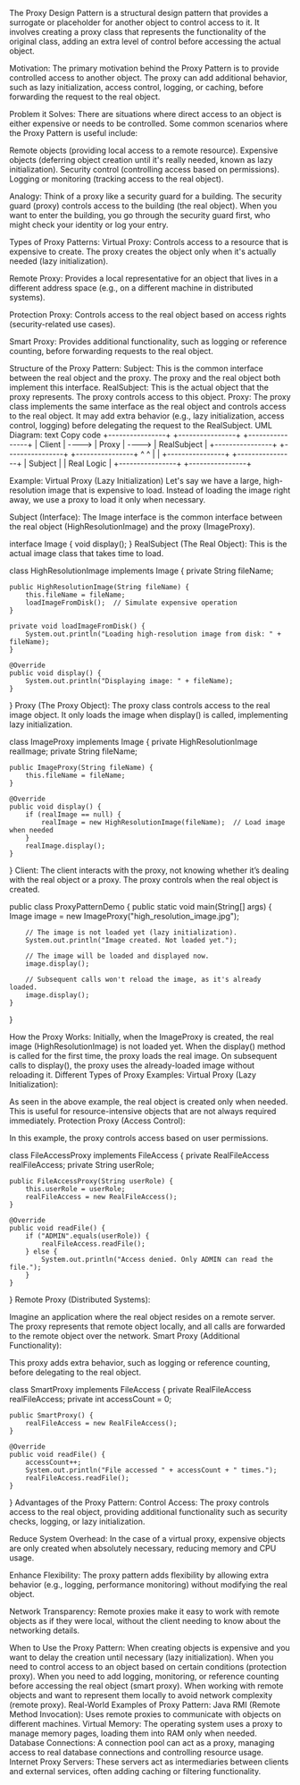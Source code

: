 The Proxy Design Pattern is a structural design pattern that provides a surrogate or placeholder for another object to control access to it. It involves creating a proxy class that represents the functionality of the original class, adding an extra level of control before accessing the actual object.

Motivation:
The primary motivation behind the Proxy Pattern is to provide controlled access to another object. The proxy can add additional behavior, such as lazy initialization, access control, logging, or caching, before forwarding the request to the real object.

Problem it Solves:
There are situations where direct access to an object is either expensive or needs to be controlled. Some common scenarios where the Proxy Pattern is useful include:

Remote objects (providing local access to a remote resource).
Expensive objects (deferring object creation until it's really needed, known as lazy initialization).
Security control (controlling access based on permissions).
Logging or monitoring (tracking access to the real object).

Analogy:
Think of a proxy like a security guard for a building. The security guard (proxy) controls access to the building (the real object). When you want to enter the building, you go through the security guard first, who might check your identity or log your entry.

Types of Proxy Patterns:
Virtual Proxy: Controls access to a resource that is expensive to create. The proxy creates the object only when it's actually needed (lazy initialization).

Remote Proxy: Provides a local representative for an object that lives in a different address space (e.g., on a different machine in distributed systems).

Protection Proxy: Controls access to the real object based on access rights (security-related use cases).

Smart Proxy: Provides additional functionality, such as logging or reference counting, before forwarding requests to the real object.

Structure of the Proxy Pattern:
Subject: This is the common interface between the real object and the proxy. The proxy and the real object both implement this interface.
RealSubject: This is the actual object that the proxy represents. The proxy controls access to this object.
Proxy: The proxy class implements the same interface as the real object and controls access to the real object. It may add extra behavior (e.g., lazy initialization, access control, logging) before delegating the request to the RealSubject.
UML Diagram:
text
Copy code
+----------------+          +----------------+          +----------------+
|    Client      |  ---->   |    Proxy       |  ---->   |   RealSubject  |
+----------------+          +----------------+          +----------------+
                                   ^                            ^
                                   |                            |
                         +----------------+            +----------------+
                         |    Subject     |            |   Real Logic   |
                         +----------------+            +----------------+

Example: Virtual Proxy (Lazy Initialization)
Let's say we have a large, high-resolution image that is expensive to load. Instead of loading the image right away, we use a proxy to load it only when necessary.

Subject (Interface): The Image interface is the common interface between the real object (HighResolutionImage) and the proxy (ImageProxy).

interface Image {
    void display();
}
RealSubject (The Real Object): This is the actual image class that takes time to load.

class HighResolutionImage implements Image {
    private String fileName;

    public HighResolutionImage(String fileName) {
        this.fileName = fileName;
        loadImageFromDisk();  // Simulate expensive operation
    }

    private void loadImageFromDisk() {
        System.out.println("Loading high-resolution image from disk: " + fileName);
    }

    @Override
    public void display() {
        System.out.println("Displaying image: " + fileName);
    }
}
Proxy (The Proxy Object): The proxy class controls access to the real image object. It only loads the image when display() is called, implementing lazy initialization.

class ImageProxy implements Image {
    private HighResolutionImage realImage;
    private String fileName;

    public ImageProxy(String fileName) {
        this.fileName = fileName;
    }

    @Override
    public void display() {
        if (realImage == null) {
            realImage = new HighResolutionImage(fileName);  // Load image when needed
        }
        realImage.display();
    }
}
Client: The client interacts with the proxy, not knowing whether it’s dealing with the real object or a proxy. The proxy controls when the real object is created.

public class ProxyPatternDemo {
    public static void main(String[] args) {
        Image image = new ImageProxy("high_resolution_image.jpg");

        // The image is not loaded yet (lazy initialization).
        System.out.println("Image created. Not loaded yet.");

        // The image will be loaded and displayed now.
        image.display();
        
        // Subsequent calls won't reload the image, as it's already loaded.
        image.display();
    }
}


How the Proxy Works:
Initially, when the ImageProxy is created, the real image (HighResolutionImage) is not loaded yet.
When the display() method is called for the first time, the proxy loads the real image.
On subsequent calls to display(), the proxy uses the already-loaded image without reloading it.
Different Types of Proxy Examples:
Virtual Proxy (Lazy Initialization):

As seen in the above example, the real object is created only when needed. This is useful for resource-intensive objects that are not always required immediately.
Protection Proxy (Access Control):

In this example, the proxy controls access based on user permissions.

class FileAccessProxy implements FileAccess {
    private RealFileAccess realFileAccess;
    private String userRole;

    public FileAccessProxy(String userRole) {
        this.userRole = userRole;
        realFileAccess = new RealFileAccess();
    }

    @Override
    public void readFile() {
        if ("ADMIN".equals(userRole)) {
            realFileAccess.readFile();
        } else {
            System.out.println("Access denied. Only ADMIN can read the file.");
        }
    }
}
Remote Proxy (Distributed Systems):

Imagine an application where the real object resides on a remote server. The proxy represents that remote object locally, and all calls are forwarded to the remote object over the network.
Smart Proxy (Additional Functionality):

This proxy adds extra behavior, such as logging or reference counting, before delegating to the real object.

class SmartProxy implements FileAccess {
    private RealFileAccess realFileAccess;
    private int accessCount = 0;

    public SmartProxy() {
        realFileAccess = new RealFileAccess();
    }

    @Override
    public void readFile() {
        accessCount++;
        System.out.println("File accessed " + accessCount + " times.");
        realFileAccess.readFile();
    }
}
Advantages of the Proxy Pattern:
Control Access: The proxy controls access to the real object, providing additional functionality such as security checks, logging, or lazy initialization.

Reduce System Overhead: In the case of a virtual proxy, expensive objects are only created when absolutely necessary, reducing memory and CPU usage.

Enhance Flexibility: The proxy pattern adds flexibility by allowing extra behavior (e.g., logging, performance monitoring) without modifying the real object.

Network Transparency: Remote proxies make it easy to work with remote objects as if they were local, without the client needing to know about the networking details.

When to Use the Proxy Pattern:
When creating objects is expensive and you want to delay the creation until necessary (lazy initialization).
When you need to control access to an object based on certain conditions (protection proxy).
When you need to add logging, monitoring, or reference counting before accessing the real object (smart proxy).
When working with remote objects and want to represent them locally to avoid network complexity (remote proxy).
Real-World Examples of Proxy Pattern:
Java RMI (Remote Method Invocation): Uses remote proxies to communicate with objects on different machines.
Virtual Memory: The operating system uses a proxy to manage memory pages, loading them into RAM only when needed.
Database Connections: A connection pool can act as a proxy, managing access to real database connections and controlling resource usage.
Internet Proxy Servers: These servers act as intermediaries between clients and external services, often adding caching or filtering functionality.